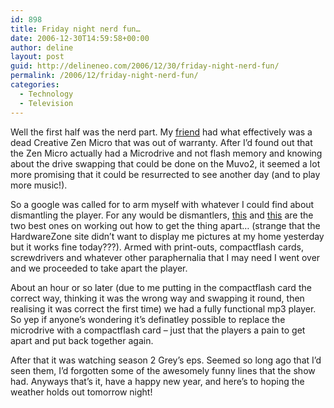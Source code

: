 ```yaml
---
id: 898
title: Friday night nerd fun…
date: 2006-12-30T14:59:58+00:00
author: deline
layout: post
guid: http://delineneo.com/2006/12/30/friday-night-nerd-fun/
permalink: /2006/12/friday-night-nerd-fun/
categories:
  - Technology
  - Television
---
```

Well the first half was the nerd part. My [friend](http://surfineme.wordpress.com/) had what effectively was a dead Creative Zen Micro that was out of warranty. After I&#8217;d found out that the Zen Micro actually had a Microdrive and not flash memory and knowing about the drive swapping that could be done on the Muvo2, it seemed a lot more promising that it could be resurrected to see another day (and to play more music!).

So a google was called for to arm myself with whatever I could find about dismantling the player. For any would be dismantlers, [this](http://www.hardwarezone.com/articles/print.php?cid=9&id=1331) and [this](http://www.noboundrees.com/micro_fix/) are the two best ones on working out how to get the thing apart&#8230; (strange that the HardwareZone site didn&#8217;t want to display me pictures at my home yesterday but it works fine today???). Armed with print-outs, compactflash cards, screwdrivers and whatever other paraphernalia that I may need I went over and we proceeded to take apart the player.

About an hour or so later (due to me putting in the compactflash card the correct way, thinking it was the wrong way and swapping it round, then realising it was correct the first time) we had a fully functional mp3 player. So yep if anyone&#8217;s wondering it&#8217;s definatley possible to replace the microdrive with a compactflash card &#8211; just that the players a pain to get apart and put back together again.

After that it was watching season 2 Grey&#8217;s eps. Seemed so long ago that I&#8217;d seen them, I&#8217;d forgotten some of the awesomely funny lines that the show had. Anyways that&#8217;s it, have a happy new year, and here&#8217;s to hoping the weather holds out tomorrow night!
